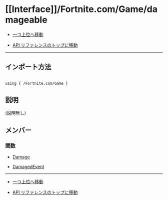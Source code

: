 # [[Interface]]/Fortnite.com/Game/damageable

- [一つ上位へ移動](../main.md)

- [API リファレンスのトップに移動](/main.md)

---

## インポート方法

```verse

using { /Fortnite.com/Game }

```

## 説明

(説明無し)

## メンバー

### 関数

- [Damage](./F_Damage/main.md)

- [DamagedEvent](./F_DamagedEvent/main.md)

---

- [一つ上位へ移動](../main.md)

- [API リファレンスのトップに移動](/main.md)
